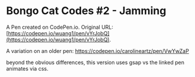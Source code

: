 # Bongo Cat Codes #2 - Jamming

A Pen created on CodePen.io. Original URL: [https://codepen.io/wuang1/pen/vYrJobQ](https://codepen.io/wuang1/pen/vYrJobQ).

A variation on an older pen: https://codepen.io/carolineartz/pen/VwYwZaP 

beyond the obvious differences, this version uses gsap vs the linked pen animates via css.